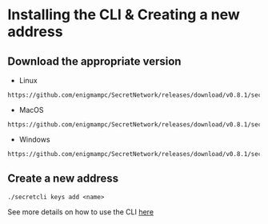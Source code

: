 # Installing the CLI & Creating a new address

## Download the appropriate version

* Linux
```
https://github.com/enigmampc/SecretNetwork/releases/download/v0.8.1/secretcli
```

* MacOS
```
https://github.com/enigmampc/SecretNetwork/releases/download/v0.8.1/secretcli_macos
```

* Windows
```
https://github.com/enigmampc/SecretNetwork/releases/download/v0.8.1/secretcli.exe
```

## Create a new address

```
./secretcli keys add <name>
```

See more details on how to use the CLI [here](https://github.com/enigmampc/SecretNetwork/blob/master/docs/secretcli.md)
